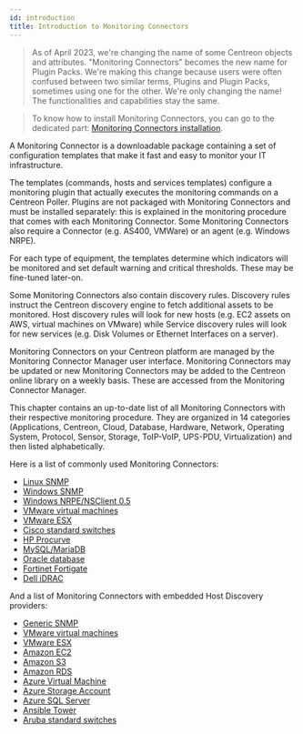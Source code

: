 ```yaml
---
id: introduction
title: Introduction to Monitoring Connectors
---
```


> As of April 2023, we're changing the name of some Centreon objects and attributes. "Monitoring Connectors" becomes the new name for Plugin Packs. We're making this change because users were often confused between two similar terms, Plugins and Plugin Packs, sometimes using one for the other. We're only changing the name! The functionalities and capabilities stay the same.

> To know how to install Monitoring Connectors, you can go to the dedicated part: 
> [Monitoring Connectors installation](/docs/monitoring/pluginpacks).

A Monitoring Connector is a downloadable package containing a set of configuration
templates that make it fast and easy to monitor your IT infrastructure.

The templates (commands, hosts and services templates) configure a monitoring
plugin that actually executes the monitoring commands on a Centreon Poller.
Plugins are not packaged with Monitoring Connectors and must be installed separately:
this is explained in the monitoring procedure that comes with each Monitoring Connector.
Some Monitoring Connectors also require a Connector (e.g. AS400, VMWare) or an agent
(e.g. Windows NRPE).

For each type of equipment, the templates determine which indicators will be
monitored and set default warning and critical thresholds. These may be
fine-tuned later-on.

Some Monitoring Connectors also contain discovery rules. Discovery rules instruct the
Centreon discovery engine to fetch additional assets to be monitored. Host
discovery rules will look for new hosts (e.g. EC2 assets on AWS, virtual
machines on VMware) while Service discovery rules will look for new services
(e.g. Disk Volumes or Ethernet Interfaces on a server).

Monitoring Connectors on your Centreon platform are managed by the Monitoring Connector Manager
user interface. Monitoring Connectors may be updated or new Monitoring Connectors may be added to
the Centreon online library on a weekly basis. These are accessed from the
Monitoring Connector Manager.

This chapter contains an up-to-date list of all Monitoring Connectors with their
respective monitoring procedure. They are organized in 14 categories
(Applications, Centreon, Cloud, Database, Hardware, Network, Operating System,
Protocol, Sensor, Storage, ToIP-VoIP, UPS-PDU, Virtualization) and then listed
alphabetically.

Here is a list of commonly used Monitoring Connectors:

  - [Linux SNMP](../procedures/operatingsystems-linux-snmp.md)
  - [Windows SNMP](../procedures/operatingsystems-windows-snmp.md)
  - [Windows NRPE/NSClient 0.5](../procedures/operatingsystems-windows-nsclient-05-nrpe.md)
  - [VMware virtual machines](../procedures/virtualization-vmware2-vm.md)
  - [VMware ESX](../procedures/virtualization-vmware2-esx.md)
  - [Cisco standard switches](../procedures/network-cisco-standard-snmp.md)
  - [HP Procurve](../procedures/network-switchs-hp-procurve-snmp.md)
  - [MySQL/MariaDB](../procedures/applications-databases-mysql.md)
  - [Oracle database](../procedures/applications-databases-oracle.md)
  - [Fortinet Fortigate](../procedures/network-firewalls-fortinet-fortigate-snmp.md)
  - [Dell iDRAC](../procedures/hardware-servers-dell-idrac-snmp.md)

And a list of Monitoring Connectors with embedded Host Discovery providers:

  - [Generic SNMP](../procedures/applications-protocol-snmp.md)
  - [VMware virtual machines](../procedures/virtualization-vmware2-vm.md)
  - [VMware ESX](../procedures/virtualization-vmware2-esx.md)
  - [Amazon EC2](../procedures/cloud-aws-ec2.md)
  - [Amazon S3](../procedures/cloud-aws-s3.md)
  - [Amazon RDS](../procedures/cloud-aws-rds.md)
  - [Azure Virtual Machine](../procedures/cloud-azure-compute-virtualmachine.md)
  - [Azure Storage Account](../procedures/cloud-azure-storage-storageaccount.md)
  - [Azure SQL Server](../procedures/cloud-azure-database-sqlserver.md)
  - [Ansible Tower](../procedures/applications-ansible-tower.md)
  - [Aruba standard switches](../procedures/network-switchs-aruba-standard-snmp.md)
